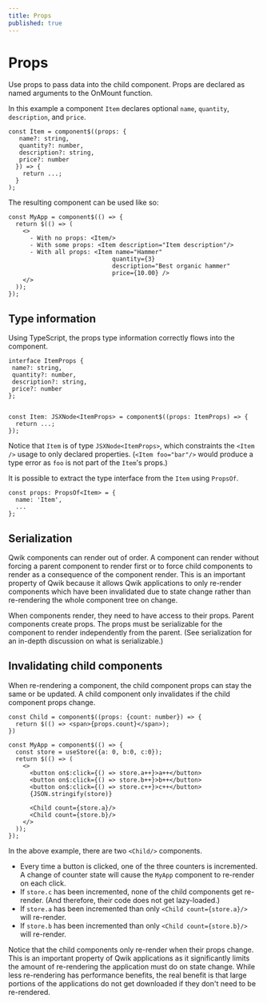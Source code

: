 ```yaml
---
title: Props
published: true
---
```


# Props

Use props to pass data into the child component. Props are declared as named arguments to the OnMount function.

In this example a component `Item` declares optional `name`, `quantity`, `description`, and `price`.

```typescript=
const Item = component$((props: {
   name?: string,
   quantity?: number,
   description?: string,
   price?: number
  }) => {
    return ...;
  }
);
```

The resulting component can be used like so:

```typescript=
const MyApp = component$(() => {
  return $(() => (
    <>
      - With no props: <Item/>
      - With some props: <Item description="Item description"/>
      - With all props: <Item name="Hammer"
                             quantity={3}
                             description="Best organic hammer"
                             price={10.00} />
    </>
  ));
});
```

## Type information

Using TypeScript, the props type information correctly flows into the component.

```typescript=
interface ItemProps {
 name?: string,
 quantity?: number,
 description?: string,
 price?: number
};


const Item: JSXNode<ItemProps> = component$((props: ItemProps) => {
  return ...;
});
```

Notice that `Item` is of type `JSXNode<ItemProps>`, which constraints the `<Item />` usage to only declared properties. (`<Item foo="bar"/>` would produce a type error as `foo` is not part of the `Item`'s props.)

It is possible to extract the type interface from the `Item` using `PropsOf`.

```typescript=
const props: PropsOf<Item> = {
  name: 'Item',
  ...
};
```

## Serialization

Qwik components can render out of order. A component can render without forcing a parent component to render first or to force child components to render as a consequence of the component render. This is an important property of Qwik because it allows Qwik applications to only re-render components which have been invalidated due to state change rather than re-rendering the whole component tree on change.

When components render, they need to have access to their props. Parent components create props. The props must be serializable for the component to render independently from the parent. (See serialization for an in-depth discussion on what is serializable.)

## Invalidating child components

When re-rendering a component, the child component props can stay the same or be updated. A child component only invalidates if the child component props change.

```typescript=
const Child = component$((props: {count: number}) => {
  return $(() => <span>{props.count}</span>);
})

const MyApp = component$(() => {
  const store = useStore({a: 0, b:0, c:0});
  return $(() => (
    <>
      <button on$:click={() => store.a++}>a++</button>
      <button on$:click={() => store.b++}>b++</button>
      <button on$:click={() => store.c++}>c++</button>
      {JSON.stringify(store)}

      <Child count={store.a}/>
      <Child count={store.b}/>
    </>
  ));
});
```

In the above example, there are two `<Child/>` components.

- Every time a button is clicked, one of the three counters is incremented. A change of counter state will cause the `MyApp` component to re-render on each click.
- If `store.c` has been incremented, none of the child components get re-render. (And therefore, their code does not get lazy-loaded.)
- If `store.a` has been incremented than only `<Child count={store.a}/>` will re-render.
- If `store.b` has been incremented than only `<Child count={store.b}/>` will re-render.

Notice that the child components only re-render when their props change. This is an important property of Qwik applications as it significantly limits the amount of re-rendering the application must do on state change. While less re-rendering has performance benefits, the real benefit is that large portions of the applications do not get downloaded if they don't need to be re-rendered.
